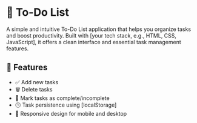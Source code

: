 # 📝 To-Do List

A simple and intuitive To-Do List application that helps you organize tasks and boost productivity. Built with [your tech stack, e.g., HTML, CSS, JavaScript], it offers a clean interface and essential task management features.

## 🚀 Features

- ✅ Add new tasks
- 🗑️ Delete tasks
- 📌 Mark tasks as complete/incomplete
- 🕒 Task persistence using [localStorage]
- 📱 Responsive design for mobile and desktop
